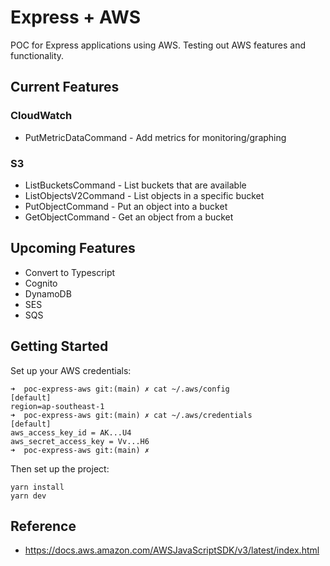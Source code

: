 # Express + AWS

POC for Express applications using AWS. Testing out AWS features and functionality. 

## Current Features

### CloudWatch
- PutMetricDataCommand - Add metrics for monitoring/graphing

### S3
- ListBucketsCommand - List buckets that are available
- ListObjectsV2Command - List objects in a specific bucket
- PutObjectCommand - Put an object into a bucket
- GetObjectCommand - Get an object from a bucket

## Upcoming Features

- Convert to Typescript
- Cognito
- DynamoDB
- SES
- SQS

## Getting Started

Set up your AWS credentials:
```
➜  poc-express-aws git:(main) ✗ cat ~/.aws/config 
[default]
region=ap-southeast-1
➜  poc-express-aws git:(main) ✗ cat ~/.aws/credentials 
[default]
aws_access_key_id = AK...U4
aws_secret_access_key = Vv...H6
➜  poc-express-aws git:(main) ✗ 
```

Then set up the project:

```
yarn install
yarn dev
```

## Reference

- https://docs.aws.amazon.com/AWSJavaScriptSDK/v3/latest/index.html
